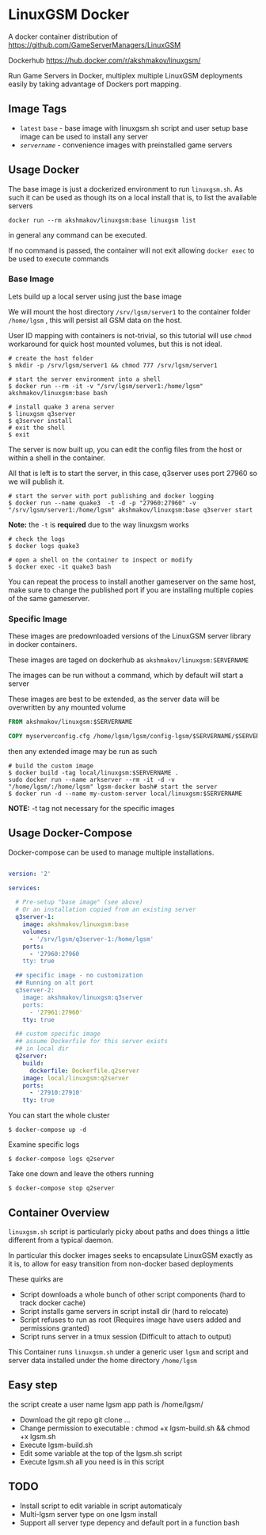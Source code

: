 # LinuxGSM Docker

A docker container distribution of https://github.com/GameServerManagers/LinuxGSM

Dockerhub https://hub.docker.com/r/akshmakov/linuxgsm/

Run Game Servers in Docker, multiplex multiple LinuxGSM deployments easily by taking advantage of Dockers port mapping.

## Image Tags

- `latest` `base` - base image with linuxgsm.sh script and user setup
  base image can be used to install any server
- *`servername`* - convenience images with preinstalled game servers

## Usage Docker

The base image is just a dockerized environment to run `linuxgsm.sh`. As such it can be used as though its on a local install that is, to list the available servers

`docker run --rm akshmakov/linuxgsm:base linuxgsm list`

in general any command can be executed.

If no command is passed, the container will not exit allowing `docker exec` to be used to execute commands


### Base Image

Lets  build up a local server using just the base image

We will mount the host directory `/srv/lgsm/server1` to the container folder `/home/lgsm` , this will persist all GSM data on the host.

User ID mapping with containers is not-trivial, so this tutorial will use `chmod` workaround for quick host mounted volumes, but this is not ideal. 

```
# create the host folder
$ mkdir -p /srv/lgsm/server1 && chmod 777 /srv/lgsm/server1
```

```
# start the server environment into a shell
$ docker run --rm -it -v "/srv/lgsm/server1:/home/lgsm" akshmakov/linuxgsm:base bash
```

```
# install quake 3 arena server
$ linuxgsm q3server
$ q3server install
# exit the shell
$ exit 
```

The server is now built up, you can edit the config files from the host or within a shell
in the container.

All that is left is to start the server, in this case, q3server uses port 27960 so we will publish it.


```
# start the server with port publishing and docker logging
$ docker run --name quake3  -t -d -p "27960:27960" -v "/srv/lgsm/server1:/home/lgsm" akshmakov/linuxgsm:base q3server start
```
**Note:** the `-t` is  **required** due to the way linuxgsm works

```
# check the logs
$ docker logs quake3
```

```
# open a shell on the container to inspect or modify
$ docker exec -it quake3 bash
```

You can repeat the process to install another gameserver on the same host, make sure to change the published port if you are installing multiple copies of the same gameserver.


### Specific Image

These images are predownloaded versions of the LinuxGSM server library in docker containers.

These images are taged on dockerhub as `akshmakov/linuxgsm:SERVERNAME`

The images can be run without a command, which by default will start a server

These images are best to be extended, as the server data will be overwritten by any mounted volume


``` Dockerfile
FROM akshmakov/linuxgsm:$SERVERNAME

COPY myserverconfig.cfg /home/lgsm/lgsm/config-lgsm/$SERVERNAME/$SERVERNAME.cfg
```

then any extended image may be run as such

```
# build the custom image
$ docker build -tag local/linuxgsm:$SERVERNAME .
sudo docker run --name arkserver --rm -it -d -v "/home/lgsm/:/home/lgsm" lgsm-docker bash# start the server
$ docker run -d --name my-custom-server local/linuxgsm:$SERVERNAME 
```

**NOTE:** -t tag not necessary for the specific images

## Usage Docker-Compose

Docker-compose can be used to manage multiple installations.


``` docker-compose.yml

version: '2'

services:

  # Pre-setup "base image" (see above)
  # Or an installation copied from an existing server
  q3server-1:
    image: akshmakov/linuxgsm:base
    volumes:
      - '/srv/lgsm/q3server-1:/home/lgsm'
    ports:
      - '27960:27960
    tty: true

  ## specific image - no customization
  ## Running on alt port
  q3server-2:
    image: akshmakov/linuxgsm:q3server
    ports:
      - '27961:27960'
    tty: true 

  ## custom specific image
  ## assume Dockerfile for this server exists
  ## in local dir
  q2server:
    build:
      dockerfile: Dockerfile.q2server
    image: local/linuxgsm:q2server
    ports:
      - '27910:27910'
    tty: true
```

You can start the whole cluster

```
$ docker-compose up -d
```

Examine specific logs

```
$ docker-compose logs q2server
```

Take one down and leave the others running

```
$ docker-compose stop q2server
```


## Container Overview

`linuxgsm.sh` script is particularly picky about paths and does things a little different from a typical daemon.

In particular this docker images seeks to encapsulate LinuxGSM exactly as it is, to allow for easy transition from non-docker based deployments

These quirks are

- Script downloads a whole bunch of other script components (hard to track docker cache)
- Script installs game servers in script install dir (hard to relocate)
- Script refuses to run as root (Requires image have users added and permissions granted)
- Script runs server in a tmux session (Difficult to attach to output)


This Container runs `linuxgsm.sh`  under a generic user `lgsm` and script and server data installed under the home directory `/home/lgsm`

## Easy step

the script create a user name lgsm app path is /home/lgsm/

- Download the git repo git clone ...
- Change permission to executable : chmod +x lgsm-build.sh && chmod +x lgsm.sh
- Execute lgsm-build.sh
- Edit some variable at the top of the lgsm.sh script
- Execute lgsm.sh all you need is in this script

## TODO

- Install script to edit variable in script automaticaly
- Multi-lgsm server type on one lgsm install
- Support all server type depency and default port in a function bash
